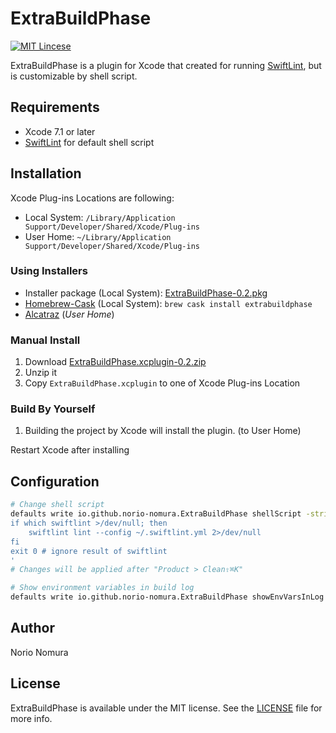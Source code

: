 # ExtraBuildPhase
[![MIT Lincese](http://img.shields.io/badge/license-MIT-blue.svg?style=flat)](LICENSE)

ExtraBuildPhase is a plugin for Xcode that created for running [SwiftLint](https://github.com/realm/SwiftLint), but is customizable by shell script.

## Requirements
- Xcode 7.1 or later
- [SwiftLint](https://github.com/realm/SwiftLint) for default shell script

## Installation

Xcode Plug-ins Locations are following:
- Local System: `/Library/Application Support/Developer/Shared/Xcode/Plug-ins`
- User Home: `~/Library/Application Support/Developer/Shared/Xcode/Plug-ins`

### Using Installers
- Installer package (Local System): [ExtraBuildPhase-0.2.pkg](https://github.com/norio-nomura/ExtraBuildPhase/releases/download/0.2/ExtraBuildPhase-0.2.pkg)
- [Homebrew-Cask](http://caskroom.io) (Local System): `brew cask install extrabuildphase`
- [Alcatraz](http://alcatraz.io) (*User Home*)

### Manual Install
1. Download [ExtraBuildPhase.xcplugin-0.2.zip](https://github.com/norio-nomura/ExtraBuildPhase/releases/download/0.2/ExtraBuildPhase.xcplugin-0.2.zip)
2. Unzip it
3. Copy `ExtraBuildPhase.xcplugin` to one of Xcode Plug-ins Location

### Build By Yourself
1. Building the project by Xcode will install the plugin. (to User Home)

Restart Xcode after installing

## Configuration
```sh
# Change shell script
defaults write io.github.norio-nomura.ExtraBuildPhase shellScript -string '
if which swiftlint >/dev/null; then
    swiftlint lint --config ~/.swiftlint.yml 2>/dev/null
fi
exit 0 # ignore result of swiftlint
'
# Changes will be applied after "Product > Clean⇧⌘K"

# Show environment variables in build log
defaults write io.github.norio-nomura.ExtraBuildPhase showEnvVarsInLog -bool true
```

## Author

Norio Nomura

## License

ExtraBuildPhase is available under the MIT license. See the [LICENSE](LICENSE) file for more info.
